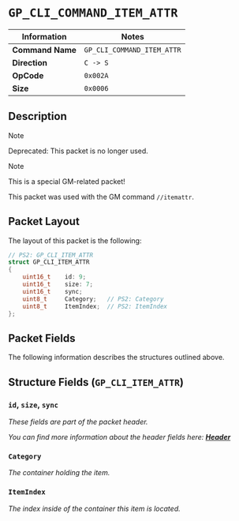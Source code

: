 # `GP_CLI_COMMAND_ITEM_ATTR`

| Information               | Notes |
|---                        |---    |
| **Command Name**          | `GP_CLI_COMMAND_ITEM_ATTR` |
| **Direction**             | `C -> S` |
| **OpCode**                | `0x002A` |
| **Size**                  | `0x0006` |

## Description

> [!NOTE]
> Deprecated: This packet is no longer used.

> [!NOTE]
> This is a special GM-related packet!

This packet was used with the GM command `//itemattr`.

## Packet Layout

The layout of this packet is the following:

```cpp
// PS2: GP_CLI_ITEM_ATTR
struct GP_CLI_ITEM_ATTR
{
    uint16_t    id: 9;
    uint16_t    size: 7;
    uint16_t    sync;
    uint8_t     Category;   // PS2: Category
    uint8_t     ItemIndex;  // PS2: ItemIndex
};
```

## Packet Fields

The following information describes the structures outlined above.

## Structure Fields (`GP_CLI_ITEM_ATTR`)

### `id`, `size`, `sync`

_These fields are part of the packet header._

_You can find more information about the header fields here: [**Header**](/world/HEADER.md)_

### `Category`

_The container holding the item._

### `ItemIndex`

_The index inside of the container this item is located._
